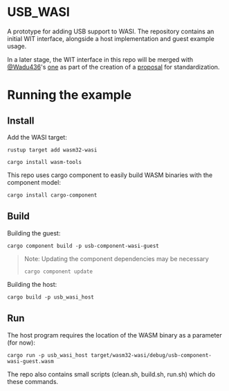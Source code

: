 # USB_WASI

A prototype for adding USB support to WASI. 
The repository contains an initial WIT interface, alongside a host implementation and guest example usage.

In a later stage, the WIT interface in this repo will be merged with [@Wadu436](https://github.com/Wadu436)'s [one](https://github.com/Wadu436/usb-wasm) as part of the creation of a [proposal](https://github.com/Wadu436/wasi-usb) for standardization.

# Running the example
## Install
Add the WASI target:
```
rustup target add wasm32-wasi
```
```
cargo install wasm-tools
```
This repo uses cargo component to easily build WASM binaries with the component model:
```
cargo install cargo-component
```

## Build
Building the guest:
```
cargo component build -p usb-component-wasi-guest
```
> Note: Updating the component dependencies may be necessary
> ```
> cargo component update
> ```


Building the host:
```
cargo build -p usb_wasi_host
```

## Run
The host program requires the location of the WASM binary as a parameter (for now):
```
cargo run -p usb_wasi_host target/wasm32-wasi/debug/usb-component-wasi-guest.wasm
```

The repo also contains small scripts (clean.sh, build.sh, run.sh) which do these commands.
